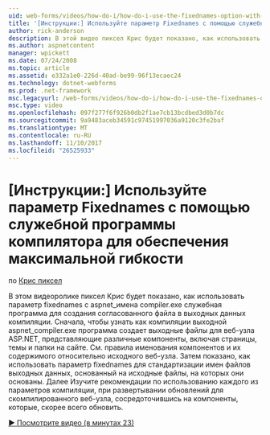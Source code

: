 ```yaml
---
uid: web-forms/videos/how-do-i/how-do-i-use-the-fixednames-option-with-the-compiler-utility-for-maximum-flexibility
title: '[Инструкции:] Используйте параметр Fixednames с помощью служебной программы компилятора для обеспечения максимальной гибкости | Документы Microsoft'
author: rick-anderson
description: В этой видео пиксел Крис будет показано, как использовать параметр fixednames с помощью служебной программы aspnet_compiler.exe для создания согласованных имен файлов в подразделении компиляции...
ms.author: aspnetcontent
manager: wpickett
ms.date: 07/24/2008
ms.topic: article
ms.assetid: e332a1e0-226d-40ad-be99-96f13ecaec24
ms.technology: dotnet-webforms
ms.prod: .net-framework
msc.legacyurl: /web-forms/videos/how-do-i/how-do-i-use-the-fixednames-option-with-the-compiler-utility-for-maximum-flexibility
msc.type: video
ms.openlocfilehash: 097f277f6f926b0db2f1ae7cb13bcdbed3d0b7dc
ms.sourcegitcommit: 9a9483aceb34591c97451997036a9120c3fe2baf
ms.translationtype: MT
ms.contentlocale: ru-RU
ms.lasthandoff: 11/10/2017
ms.locfileid: "26525933"
---
```

<a name="how-do-i-use-the-fixednames-option-with-the-compiler-utility-for-maximum-flexibility"></a>[Инструкции:] Используйте параметр Fixednames с помощью служебной программы компилятора для обеспечения максимальной гибкости
====================
по [Крис пиксел](https://twitter.com/chrispels)

В этом видеоролике пиксел Крис будет показано, как использовать параметр fixednames с aspnet\_имена compiler.exe служебная программа для создания согласованного файла в выходных данных компиляции. Сначала, чтобы узнать как компиляции выходной aspnet\_compiler.exe программа создает выходные файлы для веб-узла ASP.NET, представляющие различные компоненты, включая страницы, темы и папки на сайте. См. правила именования компонентов и их содержимого относительно исходного веб-узла. Затем показано, как использовать параметр fixednames для стандартизации имен файлов выходных данных, основанный на исходные файлы, на которых они основаны. Далее Изучите рекомендации по использованию каждого из параметров компиляции, при развертывании обновлений для скомпилированного веб-узла, сосредоточившись на компоненты, которые, скорее всего обновить.

[&#9654; Посмотрите видео (в минутах 23)](https://channel9.msdn.com/Blogs/ASP-NET-Site-Videos/how-do-i-use-the-fixednames-option-with-the-compiler-utility-for-maximum-flexibility)
